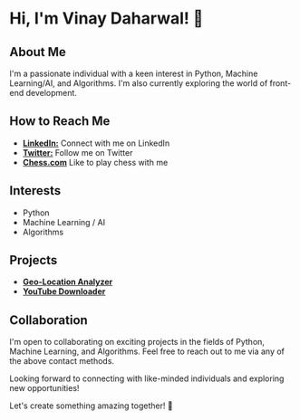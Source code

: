 

# Hi, I'm Vinay Daharwal! 👋

## About Me
I'm a passionate individual with a keen interest in Python, Machine Learning/AI, and Algorithms. I'm also currently exploring the world of front-end development.

## How to Reach Me

- [**LinkedIn:**](https://www.linkedin.com/in/vinay-daharwal) Connect with me on LinkedIn
- [**Twitter:**](https://twitter.com/vinaydaharwal5/) Follow me on Twitter
- [**Chess.com**](https://www.chess.com/member/vinaydaharwal) Like to play chess with me
  

## Interests
- Python
- Machine Learning / AI
- Algorithms

## Projects
- [**Geo-Location Analyzer**](https://github.com/Vinaydaharwal/Geo-Location-Analyzer)
- [**YouTube Downloader**](https://github.com/Vinaydaharwal/Youtube-Downloader)
  



## Collaboration
I'm open to collaborating on exciting projects in the fields of Python, Machine Learning, and Algorithms. Feel free to reach out to me via any of the above contact methods.

Looking forward to connecting with like-minded individuals and exploring new opportunities!

Let's create something amazing together! 🚀



  


 











<!---
Vinaydaharwal/Vinaydaharwal is a ✨ special ✨ repository because its `README.md` (this file) appears on your GitHub profile.
You can click the Preview link to take a look at your changes.
--->
